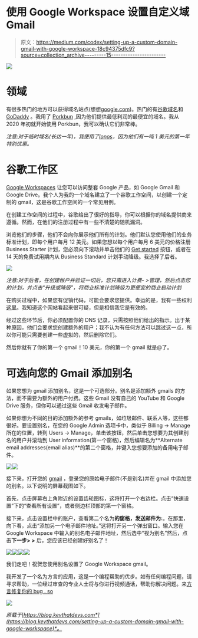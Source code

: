 # 使用 Google Workspace 设置自定义域 Gmail

> 原文：<https://medium.com/codex/setting-up-a-custom-domain-gmail-with-google-workspace-18c94375dfc9?source=collection_archive---------15----------------------->

![](img/af22e34077ddd5c10106d6e16cbac6c7.png)

# 领域

有很多热门的地方可以获得域名站点(想想[google.com](http://google.com))。热门的有[谷歌域名](https://domains.google/)和 [GoDaddy](https://www.godaddy.com/) 。我用了 [Porkbun](https://porkbun.com/) ,因为他们提供最低利润的最便宜的域名。我从 2020 年初就开始使用 Porkbun，我可以确认它们非常棒。

*注意:对于临时域名(长达一年)，我使用了*[*Ionos*](https://www.ionos.com/)*，因为他们有一吨 1 美元的第一年特别优惠。*

# 谷歌工作区

[Google Workspaces](https://workspace.google.com/) 让您可以访问整套 Google 产品，如 Google Gmail 和 Google Drive。我个人为我的一个域名建立了一个谷歌工作空间，以创建一个定制的 gmail，这是谷歌工作空间的一个常见用例。

在创建工作空间的过程中，谷歌给出了很好的指导，你可以根据你的域名提供商来遵循。然而，在他们的注册过程中有一些不清楚的随机漏洞。

浏览他们的步骤，他们不会向你展示他们所有的计划。他们默认您使用他们的业务标准计划，即每个用户每月 12 美元。如果您想以每个用户每月 6 美元的价格注册 Business Starter 计划，您必须向下滚动并单击他们的 [Get started](https://workspace.google.com/business/signup/welcome?hl=en&source=gafb-pricing-businessstarter-en&ga_region=noram&ga_country=us&ga_lang=en&sku=businessstarter) 按钮，或者在 14 天的免费试用期内从 Business Standard 计划手动降级。我选择了后者。

![](img/6481d11e20e655dc0c92c70189acb19f.png)

*注意:对于后者，在创建帐户并验证一切后，您只需进入计费- >管理，然后点击您的计划，并点击“升级或降级”，将商业标准计划降级为更便宜的商业启动计划*

在购买过程中，如果您有促销代码，可能会要求您提供。幸运的是，我有一些权利[这里](https://gcodes.wso.host/)。我知道这个网站看起来很可疑，但是相信我它是有效的。

经过这些环节后，你必须配置你的 DNS 记录，只需按照他们给出的指示。出于某种原因，他们会要求您创建额外的用户；我不认为有任何方法可以跳过这一点，所以你可能只需要创建一些虚拟的，然后删除它们。

然后你就有了你的第一个 gmail！10 美元，你的第一个 gmail 就是@了。

# 可选向您的 Gmail 添加别名

如果您想为 gmail 添加别名，这是一个可选部分。别名是添加额外 gmails 的方法，而不需要为额外的用户付费。这些 Gmail 没有自己的 YouTube 和 Google Drive 服务，但你可以通过这些 Gmail 收发电子邮件。

如果你想为不同的目的添加额外的参考 gmails，如垃圾邮件、联系人等，这些都很好。要设置别名，在您的 Google Admin 选项卡中，类似于 Billing -> Manage 所在的位置，转到 Users -> Manage，单击该按钮，然后单击您想要为其创建别名的用户并滚动到 User information(第一个窗格)，然后编辑名为**Alternate email addresses(email alias)**的第二个窗格，并键入您想要添加的备用电子邮件。

![](img/a2afcbf81a6d259891da7eb90d7b73a5.png)![](img/223b46e862f6d92f5a66f24e165ec10a.png)

接下来，打开您的 [gmail](https://blog.kevthatdevs.com/mail.google.com) ，登录您的原始电子邮件(不是别名)并在 gmail 中添加您的别名。以下说明的屏幕截图如下。

首先，点击屏幕右上角附近的设置齿轮图标，这将打开一个右边栏。点击“快速设置”下的“查看所有设置”，或者侧边栏顶部的第一个窗格。

接下来，点击设置栏中的账户，查看第二个名为**的窗格，发送邮件为:**。在那里，向下看，点击“添加另一个电子邮件地址。”这将打开另一个弹出窗口。输入您在 Google Workspace 中输入的别名电子邮件地址，然后选中“视为别名”然后，点击**下一步> >** 后，您应该已经创建好别名了！

![](img/b2a2fe1f8aa2a8036393f72cb75f2754.png)![](img/d1f8a6b364edd5b26adc8f3c3c22efd5.png)![](img/6d11f45987ee96e242533376b5ec3c34.png)![](img/9e6770458f936fe122b69f3b270e9ea9.png)

我们走吧！祝贺您使用别名设置了 Google Workspace gmail。

我开发了一个名为方言的应用，这是一个编程帮助的优步。如有任何编程问题，请寻求帮助，一位经过审查的专业人士将与你进行视频通话，帮助你解决问题。来[方言修复你的 bug . so](https://dialect.so/)

![](img/fc5d8dd66802d5af059876f4bbcc3a1d.png)

*原载于*[*https://blog.kevthatdevs.com*](https://blog.kevthatdevs.com/setting-up-a-custom-domain-gmail-with-google-workspace)*。*